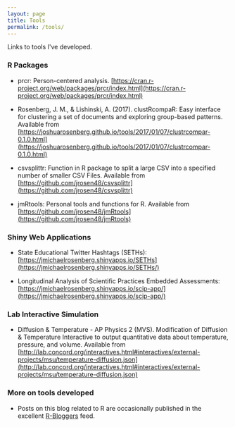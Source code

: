 ```yaml
---
layout: page
title: Tools
permalink: /tools/
---
```


Links to tools I've developed. 

### R Packages

* prcr: Person-centered analysis. [https://cran.r-project.org/web/packages/prcr/index.html](https://cran.r-project.org/web/packages/prcr/index.html)

* Rosenberg, J. M., & Lishinski, A. (2017). clustRcompaR: Easy interface for clustering a set of documents and exploring group-based patterns. Available from [https://joshuarosenberg.github.io/tools/2017/01/07/clustrcompar-0.1.0.html](https://joshuarosenberg.github.io/tools/2017/01/07/clustrcompar-0.1.0.html) 

* csvsplittr: Function in R package to split a large CSV into a specified number of smaller CSV Files. Available from [https://github.com/jrosen48/csvsplittr](https://github.com/jrosen48/csvsplittr)

* jmRtools: Personal tools and functions for R. Available from [https://github.com/jrosen48/jmRtools](https://github.com/jrosen48/jmRtools)

### Shiny Web Applications

* State Educational Twitter Hashtags (SETHs): [https://jmichaelrosenberg.shinyapps.io/SETHs](https://jmichaelrosenberg.shinyapps.io/SETHs/)

* Longitudinal Analysis of Scientific Practices Embedded Assessments: [https://jmichaelrosenberg.shinyapps.io/scip-app/](https://jmichaelrosenberg.shinyapps.io/scip-app/)

### Lab Interactive Simulation

* Diffusion & Temperature - AP Physics 2 (MVS). Modification of Diffusion & Temperature Interactive to output quantitative data about temperature, pressure, and volume. Available from [http://lab.concord.org/interactives.html#interactives/external-projects/msu/temperature-diffusion.json](http://lab.concord.org/interactives.html#interactives/external-projects/msu/temperature-diffusion.json)

### More on tools developed 

* Posts on this blog related to R are occasionally published in the excellent [R-Bloggers](https://www.r-bloggers.com/) feed.
